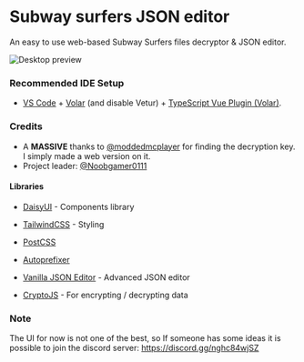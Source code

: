 
# Subway surfers JSON editor

An easy to use web-based Subway Surfers files decryptor & JSON editor.

![Desktop preview](https://cdn.discordapp.com/attachments/709358345676390471/1153745752422633522/image.png)

### Recommended IDE Setup

- [VS Code](https://code.visualstudio.com/) + [Volar](https://marketplace.visualstudio.com/items?itemName=Vue.volar) (and disable Vetur) + [TypeScript Vue Plugin (Volar)](https://marketplace.visualstudio.com/items?itemName=Vue.vscode-typescript-vue-plugin).

### Credits

- A **MASSIVE** thanks to [@moddedmcplayer](https://github.com/moddedmcplayer) for finding the decryption key. I simply made a web version on it.
- Project leader: [@Noobgamer0111](https://github.com/Noobgamer0111)

#### Libraries
- [DaisyUI](https://daisyui.com/) - Components library
- [TailwindCSS](https://tailwindcss.com/) - Styling
- [PostCSS](https://www.npmjs.com/package/postcss)
- [Autoprefixer](https://www.npmjs.com/package/autoprefixer)

- [Vanilla JSON Editor](https://www.npmjs.com/package/vanilla-jsoneditor) - Advanced JSON editor
- [CryptoJS](https://www.npmjs.com/package/crypto-js) - For encrypting / decrypting data

### Note

The UI for now is not one of the best, so If someone has some ideas it is possible to join the discord server: https://discord.gg/nghc84wjSZ
